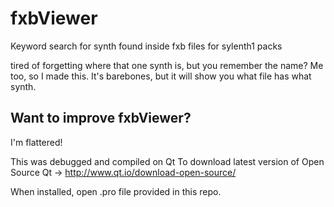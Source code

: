 # fxbViewer
Keyword search for synth found inside fxb files for sylenth1 packs

tired of forgetting where that one synth is, but you remember the name? Me too, so I made this. 
It's barebones, but it will show you what file has what synth. 

## Want to improve fxbViewer?

I'm flattered! 

This was debugged and compiled on Qt 
To download latest version of Open Source Qt -> http://www.qt.io/download-open-source/

When installed, open .pro file provided in this repo.
